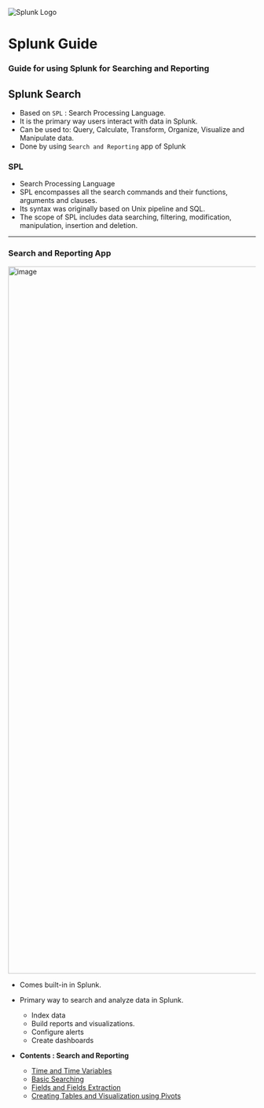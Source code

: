 ![Splunk Logo](https://encrypted-tbn0.gstatic.com/images?q=tbn:ANd9GcSkQggm2H1POGhQmJZSyLUhfKb7mAP2Yj578Q&usqp=CAU)

# Splunk Guide

### Guide for using Splunk for Searching and Reporting


## Splunk Search

- Based on `SPL` : Search Processing Language.
- It is the primary way users interact with data in Splunk.
- Can be used to: Query, Calculate, Transform, Organize, Visualize and Manipulate data.
- Done by using `Search and Reporting` app of Splunk


### SPL
- Search Processing Language
- SPL encompasses all the search commands and their functions, arguments and clauses.
- Its syntax was originally based on Unix pipeline and SQL.
- The scope of SPL includes data searching, filtering, modification, manipulation, insertion and deletion.


-----


### Search and Reporting App

<img width="1439" alt="image" src="https://user-images.githubusercontent.com/31771552/129483125-3affcf65-ac86-45b7-9e25-0274d833b466.png">


- Comes built-in in Splunk.
- Primary way to search and analyze data in Splunk.
  - Index data
  - Build reports and visualizations.
  - Configure alerts
  - Create dashboards

- __Contents : Search and Reporting__

  - [Time and Time Variables](https://github.com/alpha74/Splunk_Guide/blob/main/Searching_and_Reporting/1_time_and_time_vars.md)
  - [Basic Searching](https://github.com/alpha74/Splunk_Guide/blob/main/Searching_and_Reporting/2_basic_searching.md)
  - [Fields and Fields Extraction](https://github.com/alpha74/Splunk_Guide/blob/main/Searching_and_Reporting/3_fields_and_extraction.md)
  - [Creating Tables and Visualization using Pivots](https://github.com/alpha74/Splunk_Guide/blob/main/Searching_and_Reporting/4_creating_tables_ui.md)

